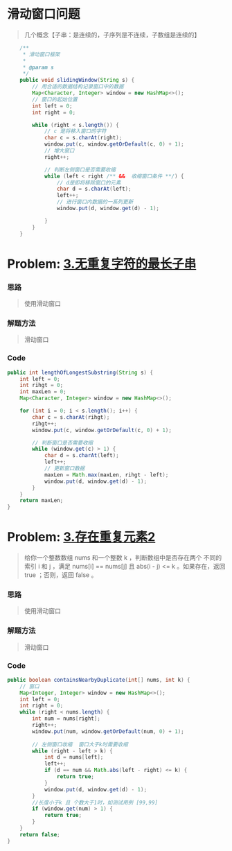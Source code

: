 # 滑动窗口问题

>几个概念【子串：是连续的，子序列是不连续，子数组是连续的】

```Java []
    /**
     * 滑动窗口框架
     *
     * @param s
     */
    public void slidingWindow(String s) {
        // 用合适的数据结构记录窗口中的数据
        Map<Character, Integer> window = new HashMap<>();
        // 窗口的起始位置
        int left = 0;
        int right = 0;

        while (right < s.length()) {
            // c 是将移入窗口的字符
            char c = s.charAt(right);
            window.put(c, window.getOrDefault(c, 0) + 1);
            // 增大窗口
            right++;

            // 判断左侧窗口是否需要收缩
            while (left < right /** &&  收缩窗口条件 **/) {
                // d是即将移除窗口的元素
                char d = s.charAt(left);
                left++;
                // 进行窗口内数据的一系列更新
                window.put(d, window.get(d) - 1);

            }
        }
    }
```


# Problem: [3.无重复字符的最长子串](https://leetcode.cn/problems/longest-substring-without-repeating-characters/)

### 思路

> 使用滑动窗口

### 解题方法
> 滑动窗口

### Code
```Java []
public int lengthOfLongestSubstring(String s) {
    int left = 0;
    int rihgt = 0;
    int maxLen = 0;
    Map<Character, Integer> window = new HashMap<>();

    for (int i = 0; i < s.length(); i++) {
        char c = s.charAt(rihgt);
        rihgt++;
        window.put(c, window.getOrDefault(c, 0) + 1);

        // 判断窗口是否需要收缩
        while (window.get(c) > 1) {
            char d = s.charAt(left);
            left++;
            // 更新窗口数据
            maxLen = Math.max(maxLen, rihgt - left);
            window.put(d, window.get(d) - 1);
        }
    }
    return maxLen;
}
```
# Problem: [3.存在重复元素2]([https://leetcode.cn/problems/longest-substring-without-repeating-characters/](https://leetcode.cn/problems/contains-duplicate-ii/solutions/1218075/cun-zai-zhong-fu-yuan-su-ii-by-leetcode-kluvk/)https://leetcode.cn/problems/contains-duplicate-ii/solutions/1218075/cun-zai-zhong-fu-yuan-su-ii-by-leetcode-kluvk/)

> 给你一个整数数组 nums 和一个整数 k ，判断数组中是否存在两个 不同的索引 i 和 j ，满足 nums[i] == nums[j] 且 abs(i - j) <= k 。如果存在，返回 true ；否则，返回 false 。

### 思路

> 使用滑动窗口

### 解题方法
> 滑动窗口

### Code
```Java []
public boolean containsNearbyDuplicate(int[] nums, int k) {
    // 窗口
    Map<Integer, Integer> window = new HashMap<>();
    int left = 0;
    int right = 0;
    while (right < nums.length) {
        int num = nums[right];
        right++;
        window.put(num, window.getOrDefault(num, 0) + 1);
           
        // 左侧窗口收缩  窗口大于k时需要收缩
        while (right - left > k) {
            int d = nums[left];
            left++;
            if (d == num && Math.abs(left - right) <= k) {
                return true;
            }
            window.put(d, window.get(d) - 1);
        }
        //长度小于k 且 个数大于1时，如测试用例 [99,99]
        if (window.get(num) > 1) {
            return true;
        }   
    }
    return false;   
}
```
